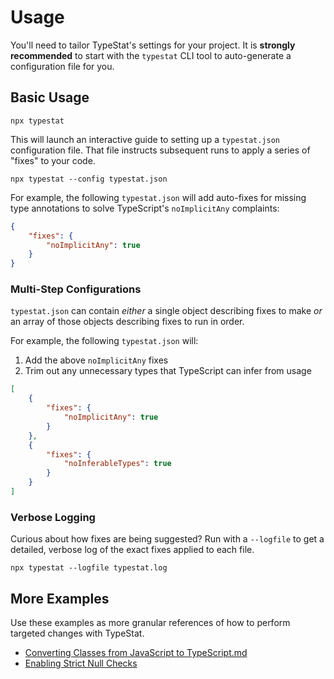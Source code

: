 # Usage

You'll need to tailor TypeStat's settings for your project.
It is **strongly recommended** to start with the `typestat` CLI tool to auto-generate a configuration file for you.

## Basic Usage

```shell
npx typestat
```

This will launch an interactive guide to setting up a `typestat.json` configuration file.
That file instructs subsequent runs to apply a series of "fixes" to your code.

```shell
npx typestat --config typestat.json
```

For example, the following `typestat.json` will add auto-fixes for missing type annotations to solve TypeScript's `noImplicitAny` complaints:

```json
{
	"fixes": {
		"noImplicitAny": true
	}
}
```

### Multi-Step Configurations

`typestat.json` can contain _either_ a single object describing fixes to make _or_ an array of those objects describing fixes to run in order.

For example, the following `typestat.json` will:

1. Add the above `noImplicitAny` fixes
2. Trim out any unnecessary types that TypeScript can infer from usage

```json
[
	{
		"fixes": {
			"noImplicitAny": true
		}
	},
	{
		"fixes": {
			"noInferableTypes": true
		}
	}
]
```

### Verbose Logging

Curious about how fixes are being suggested?
Run with a `--logfile` to get a detailed, verbose log of the exact fixes applied to each file.

```shell
npx typestat --logfile typestat.log
```

## More Examples

Use these examples as more granular references of how to perform targeted changes with TypeStat.

- [Converting Classes from JavaScript to TypeScript.md](./Usage/Converting%20Classes%20from%20JavaScript%20to%20TypeScript.md)
- [Enabling Strict Null Checks](./Usage/Enabling%20Strict%20Null%20Checks.md)
